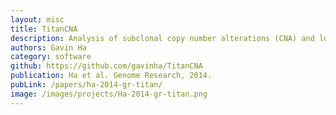 ```yaml
---
layout: misc
title: TitanCNA
description: Analysis of subclonal copy number alterations (CNA) and loss of heterozygosity (LOH) in cancer
authors: Gavin Ha
category: software
github: https://github.com/gavinha/TitanCNA
publication: Ha et al. Genome Research, 2014.
pubLink: /papers/ha-2014-gr-titan/
image: /images/projects/Ha-2014-gr-titan.png
---
```

